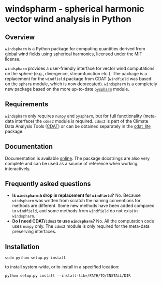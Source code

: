 windspharm - spherical harmonic vector wind analysis in Python
==============================================================


Overview
--------

``windspharm`` is a Python package for computing quantities derived from global wind
fields using spherical harmonics, licensed under the MIT license.

``windspharm`` provides a user-friendly interface for vector wind computations on the
sphere (e.g., divergence, streamfunction etc.). The package is a replacement for
 the ``windfield`` package from CDAT (``windfield`` was based on the ``sphere`` module,
which is now deprecated). ``windspharm`` is a completely new package based on the more
 up-to-date [``pyspharm``](http://code.google.com/p/pyspharm/) module.


Requirements
------------

``windspharm`` only requires ``numpy`` and ``pyspharm``, but for full functionality (meta-data interface)
the ``cdms2`` module is required. ``cdms2`` is part of the Climate Data Analysis Tools
([CDAT](http://www2-pcmdi.llnl.gov/cdat)) or can be obtained separately in the
[cdat_lite](http://proj.badc.rl.ac.uk/ndg/wiki/CdatLite) package.


Documentation
-------------

Documentation is available [online](http://ajdawson.github.com/windspharm). The package
docstrings are also very complete and can be used as a source of reference when working
interactively.


Frequently asked questions
--------------------------

* **Is ``windspharm`` a drop in replacement for ``windfield``?**
  No. Because ``windspharm`` was written from scratch the naming conventions for methods
  are different. Some new methods have been added compared to ``windfield``, and some
  methods from ``windfield`` do not exist in ``windspharm``.
* **Do I need CDAT/``cdms2`` to use ``windspharm``?**
  No. All the computation code uses ``numpy`` only. The ``cdms2`` module is only required
  for the meta-data preserving interfaces.


Installation
------------

    sudo python setup.py install

to install system-wide, or to install in a specified location:

    python setup.py install --install-lib=/PATH/TO/INSTALL/DIR

